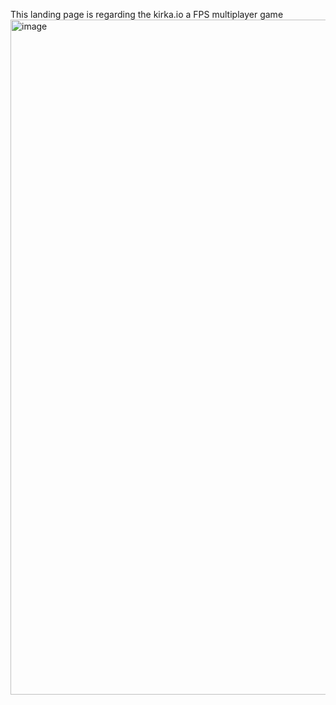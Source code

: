  
This landing page is regarding the kirka.io a FPS multiplayer game
<img width="1905" height="1080" alt="image" src="https://github.com/user-attachments/assets/5f162534-e2fb-4dfd-a0e3-4c8e87bfd0a4" />
